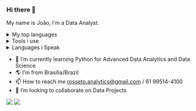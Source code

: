 ### Hi there 👋
My name is João, i'm a Data Analyst.

<details>
<summary>My top languages</summary>

| Rank | Languages |
|-----:|-----------|
|     1| Python    |
|     2| SQL       |
|     3| DAX (PBI) |

</details>

<details>
<summary>Tools i use</summary>

| Tools     |
|-----------|
| Power BI  |
| Looker    |
| Tableau   |
| Big Query |
| DBT       |
| Fivetran  |
| Airflow   |
| Excel     |
| Hubspot   |
| GTM       |
| Zapier    |

</details>

<details>
<summary>Languages i Speak</summary>

| Proeficiency | Languages     |
|--------------|---------------|
| Advanced     | English       |
| Native       | Portuguese(BR)|

</details>

- 🌱 I’m currently learning Python for Advanced Data Analytics and Data Science
- :earth_americas: I’m from Brasília/Brazil
- 📫 How to reach me rosseto.analytics@gmail.com / 61 99514-4100
- 👯 I’m looking to collaborate on Data Projects

<a href = "mailto:rosseto.analytics@gmail.com"><img loading="lazy" src="https://img.shields.io/badge/Gmail-D14836?style=for-the-badge&logo=gmail&logoColor=white" target="_blank"></a> <a href="https://www.linkedin.com/in/joaorosseto//" target="_blank"><img loading="lazy" src="https://img.shields.io/badge/-LinkedIn-%230077B5?style=for-the-badge&logo=linkedin&logoColor=white" target="_blank"></a>   
